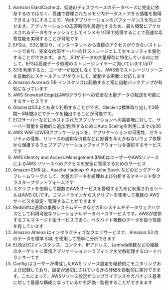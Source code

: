 1. Aamzon ElastiCacheは、低速のディスクベースのデータベースに完全に依存するのではなく、高速で管理されたメモリ内データストアから情報を取得できるようにすることで、Webアプリケーションのパフォーマンスを向上させます。アプリケーションの応答時間を最適化するため、最も頻繁にアクセスされるデータをキャッシュとしてインメモリDBで処理することで高速な応答性能を実現することが可能です
2. EFSは、S3と異なり、インターネットから直接のアクセスができないストレージであり、完全な内部サーバー向けストレージとしてセキュリティを強化することができます。 また、S3がデータの大量保存に特化しているのに対して、EFSは高速データ処理のストレージレイヤーに向いています//p17
3. S3を利用すると、ユーザーが設定しなくても、AWS側でストレージリソースを自動的にスケールアップ/ダウンして、変動する需要に対応します
4. Amazon Auroraの DB インスタンスは起動すると常に自動バックアップが有効になっています
5. AWS Snowball EdgeはAWSクラウドへの安全な大量データの転送を可能にするサービスです
6. GlacierはS3よりも安く利用することができ、Glacierは標準取り出しで3時間～5時間ほどでデータを抽出することが可能です。
7. EC2サーバーなどにホストされたアプリケーションへの需要増に対して、サーバー容量を自動的に追加/削除するためにAuto Scalingを利用します//p36
8. AWS WAF はWEBアプリケーションを、アプリケーションの可用性、セキュリティの侵害、リソースの過剰な消費などに影響を与えかねないウェブ攻撃から保護するウェブアプリケーションファイアウォールを提供するサービスです
9. AWS Identity and Access Management (IAM)はユーザーやAWSリソースによるAWS リソースへのアクセスを安全に管理するためのサービス
10. Amazon EMR は、Apache Hadoop や Apache Spark などのビッグデータフレームワークとして、大量のデータを処理および分析するマネージド型クラスタープラットフォームです
11. スクリプトを使用して複数のAWSサービスを管理するために利用されるツールはAWS CLIです。コマンドラインからスクリプトを使用して複数の AWS サービスを設定・管理することができます
12. Redshiftは通常の業務システムデータなどのBIシステムやデータウェアハウスとして利用可能なリレーショナルデータベースサービスです。AWSが提供するフルマネージド型サービスであり、ペタバイト規模のデータを扱う性能を有しています
13. Amazon Athena はインタラクティブなクエリサービスで、Amazon S3 内のデータを標準 SQL を使用して簡単に分析できます
14. ELBはEC2インスタンス、コンテナ、IPアドレス、Lambda関数などの複数のターゲットに着信アプリケーショントラフィックを分散処理するロードバランサーです
15. Config はユーザーが構成したAWS リソース設定を継続的にモニタリングおよび記録しており、設定が適切にされているかの評価を自動的に実行できます。これによって、AWSリソース設定がコンプライアンスやガバナンス基準に対して最適な構成になっているかを評価・監視することができまます


